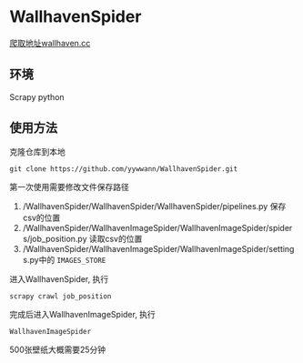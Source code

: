 # WallhavenSpider

[爬取地址wallhaven.cc](https://wallhaven.cc/toplist)

## 环境
Scrapy
python

## 使用方法

克隆仓库到本地
```shell
git clone https://github.com/yywwann/WallhavenSpider.git
```

第一次使用需要修改文件保存路径
1. /WallhavenSpider/WallhavenSpider/WallhavenSpider/pipelines.py 保存csv的位置
2. /WallhavenSpider/WallhavenImageSpider/WallhavenImageSpider/spiders/job_position.py 读取csv的位置
3. /WallhavenSpider/WallhavenImageSpider/WallhavenImageSpider/settings.py中的 `IMAGES_STORE`

进入WallhavenSpider, 执行

```shell
scrapy crawl job_position
```

完成后进入WallhavenImageSpider, 执行


```shell
WallhavenImageSpider
```

500张壁纸大概需要25分钟
